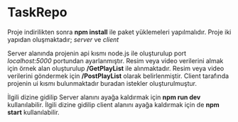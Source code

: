 # TaskRepo


Proje indirilikten sonra **npm install**  ile paket yüklemeleri yapılmalıdır.
Proje iki yapıdan oluşmaktadır; *server* ve *client*

Server alanında projenin api kısmı node.js ile oluşturulup port *localhost:5000* portundan ayarlanmıştır.
Resim veya video verilerini almak için örnek alan oluşturulup **/GetPlayList** ile alınmaktadır.
Resim veya video verilerini göndermek için **/PostPlayList** olarak belirlenmiştir.
Client tarafında projenin ui kısmı bulunmaktadır buradan istekler oluşturulmuştur.

İlgili dizine gidilip Server alanını ayağa kaldırmak için **npm run dev** kullanılabilir.
İlgili dizine gidilip client alanını ayağa kaldırmak için de **npm start** kullanılabilir.
